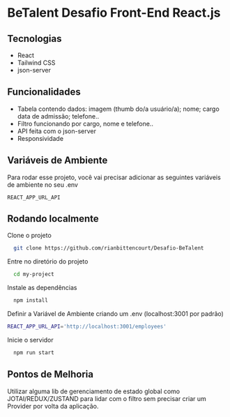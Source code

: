 
# BeTalent Desafio Front-End React.js


## Tecnologias

- React
- Tailwind CSS 
- json-server 




## Funcionalidades

- Tabela contendo dados:
imagem (thumb do/a usuário/a);
nome;
cargo
data de admissão;
telefone..
- Filtro funcionando por cargo, nome e telefone..
- API feita com o json-server
- Responsividade 

## Variáveis de Ambiente

Para rodar esse projeto, você vai precisar adicionar as seguintes variáveis de ambiente no seu .env

`REACT_APP_URL_API`



## Rodando localmente

Clone o projeto

```bash
  git clone https://github.com/rianbittencourt/Desafio-BeTalent
```

Entre no diretório do projeto

```bash
  cd my-project
```

Instale as dependências

```bash
  npm install
```

Definir a Variável de Ambiente criando um .env (localhost:3001 por padrão)

```bash
REACT_APP_URL_API='http://localhost:3001/employees'
```

Inicie o servidor

```bash
  npm run start
```

## Pontos de Melhoria

Utilizar alguma lib de gerenciamento de estado global como JOTAI/REDUX/ZUSTAND para lidar com o filtro sem precisar criar um Provider por volta da aplicação.

